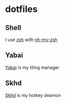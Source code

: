 # dotfiles

## Shell
I use [zsh](https://www.zsh.org/) with [oh-my-zsh](https://ohmyz.sh/)

## Yabai
[Yabai](https://github.com/koekeishiya/yabai) is my tiling manager

## Skhd
[Skhd](https://github.com/koekeishiya/skhd) is my hotkey deamon

